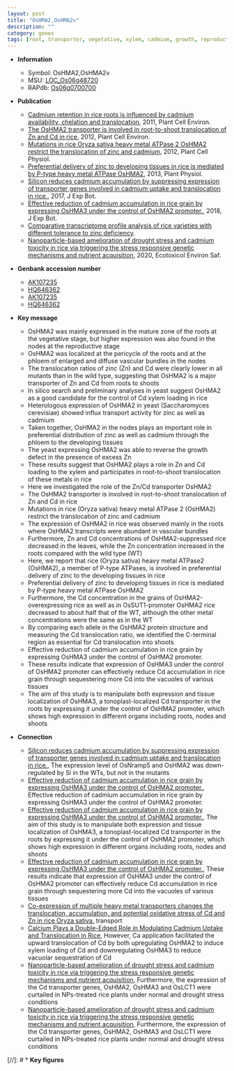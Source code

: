 ```yaml
---
layout: post
title: "OsHMA2,OsHMA2v"
description: ""
category: genes
tags: [root, transporter, vegetative, xylem, cadmium, growth, reproductive, zinc, vascular bundle, grain, shoot]
---
```


* **Information**  
    + Symbol: OsHMA2,OsHMA2v  
    + MSU: [LOC_Os06g48720](http://rice.plantbiology.msu.edu/cgi-bin/ORF_infopage.cgi?orf=LOC_Os06g48720)  
    + RAPdb: [Os06g0700700](http://rapdb.dna.affrc.go.jp/viewer/gbrowse_details/irgsp1?name=Os06g0700700)  

* **Publication**  
    + [Cadmium retention in rice roots is influenced by cadmium availability, chelation and translocation](http://www.ncbi.nlm.nih.gov/pubmed?term=Cadmium+retention+in+rice+roots+is+influenced+by+cadmium+availability,+chelation+and+translocation%5BTitle%5D), 2011, Plant Cell Environ.
    + [The OsHMA2 transporter is involved in root-to-shoot translocation of Zn and Cd in rice](http://www.ncbi.nlm.nih.gov/pubmed?term=The+OsHMA2+transporter+is+involved+in+root-to-shoot+translocation+of+Zn+and+Cd+in+rice%5BTitle%5D), 2012, Plant Cell Environ.
    + [Mutations in rice Oryza sativa heavy metal ATPase 2 OsHMA2 restrict the translocation of zinc and cadmium](http://www.ncbi.nlm.nih.gov/pubmed?term=Mutations+in+rice+Oryza+sativa+heavy+metal+ATPase+2+OsHMA2+restrict+the+translocation+of+zinc+and+cadmium%5BTitle%5D), 2012, Plant Cell Physiol.
    + [Preferential delivery of zinc to developing tissues in rice is mediated by P-type heavy metal ATPase OsHMA2](http://www.ncbi.nlm.nih.gov/pubmed?term=Preferential+delivery+of+zinc+to+developing+tissues+in+rice+is+mediated+by+P-type+heavy+metal+ATPase+OsHMA2%5BTitle%5D), 2013, Plant Physiol.
    + [Silicon reduces cadmium accumulation by suppressing expression of transporter genes involved in cadmium uptake and translocation in rice.](http://www.ncbi.nlm.nih.gov/pubmed?term=Silicon+reduces+cadmium+accumulation+by+suppressing+expression+of+transporter+genes+involved+in+cadmium+uptake+and+translocation+in+rice.%5BTitle%5D), 2017, J Exp Bot.
    + [Effective reduction of cadmium accumulation in rice grain by expressing OsHMA3 under the control of OsHMA2 promoter.](http://www.ncbi.nlm.nih.gov/pubmed?term=Effective+reduction+of+cadmium+accumulation+in+rice+grain+by+expressing+OsHMA3+under+the+control+of+OsHMA2+promoter.%5BTitle%5D), 2018, J Exp Bot.
    + [Comparative transcriptome profile analysis of rice varieties with different tolerance to zinc deficiency](Stuttg).
    + [Nanoparticle-based amelioration of drought stress and cadmium toxicity in rice via triggering the stress responsive genetic mechanisms and nutrient acquisition](http://www.ncbi.nlm.nih.gov/pubmed?term=Nanoparticle-based+amelioration+of+drought+stress+and+cadmium+toxicity+in+rice+via+triggering+the+stress+responsive+genetic+mechanisms+and+nutrient+acquisition%5BTitle%5D), 2020, Ecotoxicol Environ Saf.

* **Genbank accession number**  
    + [AK107235](http://www.ncbi.nlm.nih.gov/nuccore/AK107235)
    + [HQ646362](http://www.ncbi.nlm.nih.gov/nuccore/HQ646362)
    + [AK107235](http://www.ncbi.nlm.nih.gov/nuccore/AK107235)
    + [HQ646362](http://www.ncbi.nlm.nih.gov/nuccore/HQ646362)

* **Key message**  
    + OsHMA2 was mainly expressed in the mature zone of the roots at the vegetative stage, but higher expression was also found in the nodes at the reproductive stage
    + OsHMA2 was localized at the pericycle of the roots and at the phloem of enlarged and diffuse vascular bundles in the nodes
    + The translocation ratios of zinc (Zn) and Cd were clearly lower in all mutants than in the wild type, suggesting that OsHMA2 is a major transporter of Zn and Cd from roots to shoots
    + In silico search and preliminary analyses in yeast suggest OsHMA2 as a good candidate for the control of Cd xylem loading in rice
    + Heterologous expression of OsHMA2 in yeast (Saccharomyces cerevisiae) showed influx transport activity for zinc as well as cadmium
    + Taken together, OsHMA2 in the nodes plays an important role in preferential distribution of zinc as well as cadmium through the phloem to the developing tissues
    + The yeast expressing OsHMA2 was able to reverse the growth defect in the presence of excess Zn
    + These results suggest that OsHMA2 plays a role in Zn and Cd loading to the xylem and participates in root-to-shoot translocation of these metals in rice
    + Here we investigated the role of the Zn/Cd transporter OsHMA2
    + The OsHMA2 transporter is involved in root-to-shoot translocation of Zn and Cd in rice
    + Mutations in rice (Oryza sativa) heavy metal ATPase 2 (OsHMA2) restrict the translocation of zinc and cadmium
    + The expression of OsHMA2 in rice was observed mainly in the roots where OsHMA2 transcripts were abundant in vascular bundles
    + Furthermore, Zn and Cd concentrations of OsHMA2-suppressed rice decreased in the leaves, while the Zn concentration increased in the roots compared with the wild type (WT)
    + Here, we report that rice (Oryza sativa) heavy metal ATPase2 (OsHMA2), a member of P-type ATPases, is involved in preferential delivery of zinc to the developing tissues in rice
    + Preferential delivery of zinc to developing tissues in rice is mediated by P-type heavy metal ATPase OsHMA2
    + Furthermore, the Cd concentration in the grains of OsHMA2-overexpressing rice as well as in OsSUT1-promoter OsHMA2 rice decreased to about half that of the WT, although the other metal concentrations were the same as in the WT
    + By comparing each allele in the OsHMA2 protein structure and measuring the Cd translocation ratio, we identified the C-terminal region as essential for Cd translocation into shoots
    + Effective reduction of cadmium accumulation in rice grain by expressing OsHMA3 under the control of OsHMA2 promoter.
    + These results indicate that expression of OsHMA3 under the control of OsHMA2 promoter can effectively reduce Cd accumulation in rice grain through sequestering more Cd into the vacuoles of various tissues
    + The aim of this study is to manipulate both expression and tissue localization of OsHMA3, a tonoplast-localized Cd transporter in the roots by expressing it under the control of OsHMA2 promoter, which shows high expression in different organs including roots, nodes and shoots

* **Connection**  
    + [Silicon reduces cadmium accumulation by suppressing expression of transporter genes involved in cadmium uptake and translocation in rice.](http://www.ncbi.nlm.nih.gov/pubmed?term=Silicon+reduces+cadmium+accumulation+by+suppressing+expression+of+transporter+genes+involved+in+cadmium+uptake+and+translocation+in+rice.%5BTitle%5D),  The expression level of OsNramp5 and OsHMA2 was down-regulated by Si in the WTs, but not in the mutants
    + [Effective reduction of cadmium accumulation in rice grain by expressing OsHMA3 under the control of OsHMA2 promoter.](http://www.ncbi.nlm.nih.gov/pubmed?term=Effective+reduction+of+cadmium+accumulation+in+rice+grain+by+expressing+OsHMA3+under+the+control+of+OsHMA2+promoter.%5BTitle%5D), Effective reduction of cadmium accumulation in rice grain by expressing OsHMA3 under the control of OsHMA2 promoter.
    + [Effective reduction of cadmium accumulation in rice grain by expressing OsHMA3 under the control of OsHMA2 promoter.](http://www.ncbi.nlm.nih.gov/pubmed?term=Effective+reduction+of+cadmium+accumulation+in+rice+grain+by+expressing+OsHMA3+under+the+control+of+OsHMA2+promoter.%5BTitle%5D),  The aim of this study is to manipulate both expression and tissue localization of OsHMA3, a tonoplast-localized Cd transporter in the roots by expressing it under the control of OsHMA2 promoter, which shows high expression in different organs including roots, nodes and shoots
    + [Effective reduction of cadmium accumulation in rice grain by expressing OsHMA3 under the control of OsHMA2 promoter.](http://www.ncbi.nlm.nih.gov/pubmed?term=Effective+reduction+of+cadmium+accumulation+in+rice+grain+by+expressing+OsHMA3+under+the+control+of+OsHMA2+promoter.%5BTitle%5D),  These results indicate that expression of OsHMA3 under the control of OsHMA2 promoter can effectively reduce Cd accumulation in rice grain through sequestering more Cd into the vacuoles of various tissues
    + [Co-expression of multiple heavy metal transporters changes the translocation, accumulation, and potential oxidative stress of Cd and Zn in rice Oryza sativa.](Cd) transport
    + [Calcium Plays a Double-Edged Role in Modulating Cadmium Uptake and Translocation in Rice](http://www.ncbi.nlm.nih.gov/pubmed?term=Calcium+Plays+a+Double-Edged+Role+in+Modulating+Cadmium+Uptake+and+Translocation+in+Rice%5BTitle%5D),  However, Ca application facilitated the upward translocation of Cd by both upregulating OsHMA2 to induce xylem loading of Cd and downregulating OsHMA3 to reduce vacuolar sequestration of Cd
    + [Nanoparticle-based amelioration of drought stress and cadmium toxicity in rice via triggering the stress responsive genetic mechanisms and nutrient acquisition](http://www.ncbi.nlm.nih.gov/pubmed?term=Nanoparticle-based+amelioration+of+drought+stress+and+cadmium+toxicity+in+rice+via+triggering+the+stress+responsive+genetic+mechanisms+and+nutrient+acquisition%5BTitle%5D),  Furthermore, the expression of the Cd transporter genes, OsHMA2, OsHMA3 and OsLCT1 were curtailed in NPs-treated rice plants under normal and drought stress conditions
    + [Nanoparticle-based amelioration of drought stress and cadmium toxicity in rice via triggering the stress responsive genetic mechanisms and nutrient acquisition](http://www.ncbi.nlm.nih.gov/pubmed?term=Nanoparticle-based+amelioration+of+drought+stress+and+cadmium+toxicity+in+rice+via+triggering+the+stress+responsive+genetic+mechanisms+and+nutrient+acquisition%5BTitle%5D),  Furthermore, the expression of the Cd transporter genes, OsHMA2, OsHMA3 and OsLCT1 were curtailed in NPs-treated rice plants under normal and drought stress conditions

[//]: # * **Key figures**  


